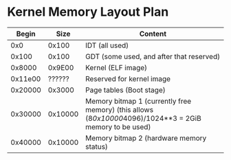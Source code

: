 Kernel Memory Layout Plan
=========================

Begin  | Size  | Content
-------|-------|--------
0x0    |0x100  | IDT (all used)
0x100  |0x100  | GDT (some used, and after that reserved)
0x8000 |0x9E00 | Kernel (ELF image)
0x11e00|?????? | Reserved for kernel image
0x20000|0x3000 | Page tables (Boot stage)
0x30000|0x10000| Memory bitmap 1 (currently free memory) (this allows (8*0x10000*4096)/1024**3 = 2GiB memory to be used)
0x40000|0x10000| Memory bitmap 2 (hardware memory status)

